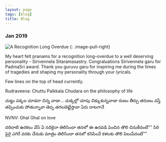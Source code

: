 ```yaml
---
layout: page
tags: [blog]
title: Blog
---
```



### Jan 2019


![A Recognition Long Overdue](/images/sirivennela.jpg)
{: .image-pull-right}

My heart felt pranams for a recognition long-overdue to a well deserving personality - Sirivennela Sitaramasastry. Congraluations Sirivennela garu for PadmaSri award. Thank you guruvu garu for inspiring me during the times of tragedies and shaping my personality through your lyricals.  


Few lines on the top of head currently.

Rudraveena:  Chuttu Palkkala Chudara on the philosophy of life 

చుట్టు పక్కల చూడరా చిన్న వాడా... చుక్కల్లో చూపు చిక్కుకున్నవాడా
రుణం తీర్చు తరుణం వస్తే తప్పించుకు పోతున్నావా
తెప్ప తగలబెట్టేస్తావా ఏరు దాటగానే

NVNV: Ghal Ghal on love

దరిదాటి ఉరకలు వేసే ఏ నదికైనా తెలిసిందా తనలో ఈ ఉరవడి పెంచిన తొలి చినుకేదంటే"\"
సిరి పైరై ఎగిరే వరకు చేనుకు మాత్రం తెలిసిందా తనలో కనిపించే కళలకు తొలి పిలుపేదంటే"\"



